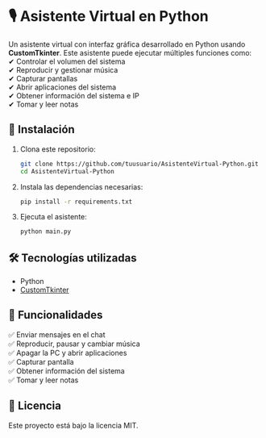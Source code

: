 # 🎙 Asistente Virtual en Python  

Un asistente virtual con interfaz gráfica desarrollado en Python usando **CustomTkinter**. Este asistente puede ejecutar múltiples funciones como:  
✔ Controlar el volumen del sistema  
✔ Reproducir y gestionar música  
✔ Capturar pantallas  
✔ Abrir aplicaciones del sistema  
✔ Obtener información del sistema e IP  
✔ Tomar y leer notas   

## 🚀 Instalación  

1. Clona este repositorio:  
   ```bash
   git clone https://github.com/tuusuario/AsistenteVirtual-Python.git
   cd AsistenteVirtual-Python
   ```  
2. Instala las dependencias necesarias:  
   ```bash
   pip install -r requirements.txt
   ```  
3. Ejecuta el asistente:  
   ```bash
   python main.py
   ```  

## 🛠 Tecnologías utilizadas  
- Python  
- [CustomTkinter](https://github.com/TomSchimansky/CustomTkinter)  

## 📌 Funcionalidades  
✅ Enviar mensajes en el chat  
✅ Reproducir, pausar y cambiar música  
✅ Apagar la PC y abrir aplicaciones  
✅ Capturar pantalla  
✅ Obtener información del sistema  
✅ Tomar y leer notas  

## 📜 Licencia  
Este proyecto está bajo la licencia MIT.  